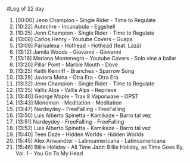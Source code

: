 #Log of 22 day

1. [00:00] Jenn Champion - Single Rider - Time to Regulate
1. [10:22] Autechre - Incunabula - Eggshell
1. [10:25] Jenn Champion - Single Rider - Time to Regulate
1. [13:08] Carlos Henry - Youtube Covers - Guapa
1. [13:09] Parisalexa - Hothead - Hothead (feat. Lazā)
1. [13:12] Jamila Woods - Giovanni - Giovanni
1. [13:16] Mariana Montenegro - Youtube Covers - Solo vine a bailar
1. [13:20] Pillar Point - Marble Mouth - Dove
1. [13:25] Keith Kenniff - Branches - Sparrow Song
1. [13:28] Javiera Mena - Otra Era - Otra Era
1. [13:32] Jenn Champion - Single Rider - Time to Regulate
1. [13:35] Vallis Alps - Vallis Alps - Reprieve
1. [13:40] George Maple - Trax 8 Vaporwave - OPST
1. [13:43] Monoman - Meditation - Meditation
1. [13:47] Nardeydey - FreeFalling - FreeFalling
1. [13:50] Luis Alberto Spinetta - Kamikaze - Barro tal vez
1. [13:51] Nardeydey - FreeFalling - FreeFalling
1. [13:52] Luis Alberto Spinetta - Kamikaze - Barro tal vez
1. [15:40] Teen Daze - Hidden Worlds - Hidden Worlds
1. [15:45] Alex Anwandter - Latinoamericana - Latinoamericana
1. [15:46] Billie Holiday - All Time Jazz: Billie Holiday, as Time Goes By, Vol. 1 - You Go To My Head
